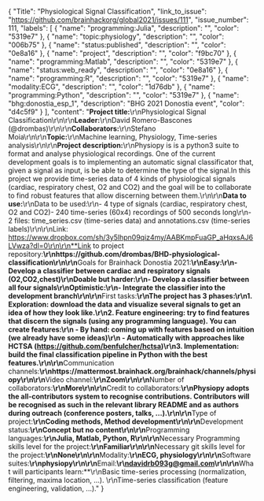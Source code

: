 {
  "Title": "Physiological Signal Classification",
  "link_to_issue": "https://github.com/brainhackorg/global2021/issues/111",
  "issue_number": 111,
  "labels": [
    {
      "name": "programming:Julia",
      "description": "",
      "color": "5319e7"
    },
    {
      "name": "topic:physiology",
      "description": "",
      "color": "006b75"
    },
    {
      "name": "status:published",
      "description": "",
      "color": "0e8a16"
    },
    {
      "name": "project",
      "description": "",
      "color": "f9bc70"
    },
    {
      "name": "programming:Matlab",
      "description": "",
      "color": "5319e7"
    },
    {
      "name": "status:web_ready",
      "description": "",
      "color": "0e8a16"
    },
    {
      "name": "programming:R",
      "description": "",
      "color": "5319e7"
    },
    {
      "name": "modality:ECG",
      "description": "",
      "color": "1d76db"
    },
    {
      "name": "programming:Python",
      "description": "",
      "color": "5319e7"
    },
    {
      "name": "bhg:donostia_esp_1",
      "description": "BHG 2021 Donostia event",
      "color": "d4c5f9"
    }
  ],
  "content": "**Project title:**\r\nPhysiological Signal Classification\r\n\r\n**Leader:**\r\nDavid Romero-Bascones (@drombas)\r\n\r\n**Collaborators:**\r\nStefano Moia\r\n\r\n**Topic:**\r\nMachine learning, Physiology, Time-series analysis\r\n\r\n**Project description:**\r\nPhysiopy is is a python3 suite to format and analyse physiological recordings. One of the current development goals is to implementing an automatic signal classificator that, given a signal as input, is be able to determine the type of the signal.In this project we provide time-series data of 4 kinds of physiological signals (cardiac, respiratory chest, O2 and CO2) and the goal will be to collaborate to find robust features that allow discerning between them.\r\n\r\n**Data to use:**\r\nData to be used:\r\n- 4 type of signals (cardiac, respiratory chest, O2 and CO2)- 240 time-series (60x4) recordings of 500 seconds long\r\n- 2 files: time_series.csv (time-series data) and annotations.csv (time-series labels)\r\n\r\nLink: https://www.dropbox.com/sh/3y5lhpn09qiz4my/AABKmpFuaGP_aHqxsAJ6LVwza?dl=0\r\n\r\n**Link to project repository:**\r\nhttps://github.com/drombas/BHD-physiological-classification\r\n\r\n**Goals for Brainhack Donostia 2021:**\r\nEasy:\r\n- Develop a classifier between cardiac and respiratory signals (O2,CO2,chest)\r\nDoable but harder:\r\n- Develop a classifier between all four signals\r\nOptimistic:\r\n- Integrate the classifier into the development branch\r\n\r\n**First tasks:**\r\nThe project has 3 phases:\r\n1. Exploration: download the data and visualize several signals to get an idea of how they look like.\r\n2. Feature engineering: try to find features that discern the signals (using any programming language). You can create features:\r\n  - By hand: coming up with features based on intuition (we already have some ideas)\r\n  - Automatically with approaches like HCTSA (https://github.com/benfulcher/hctsa)\r\n3. Implementation: build the final classification pipeline in Python with the best features.\r\n\r\n**Communication channels:**\r\nhttps://mattermost.brainhack.org/brainhack/channels/physiopy\r\n\r\n**Video channel:**\r\nZoom\r\n\r\n**Number of collaborators:**\r\nMore\r\n\r\n**Credit to collaborators:**\r\nPhysiopy adopts the all-contributors system to recognise contributions. Contributors will be recognised as such in the relevant library README and as authors during outreach (conference posters, talks, ...).\r\n\r\n**Type of project:**\r\nCoding methods, Method development\r\n\r\n**Development status:**\r\nConcept but no content\r\n\r\n**Programming languages:**\r\nJulia, Matlab, Python, R\r\n\r\n**Necessary Programming skills level for the project:**\r\nFamiliar\r\n\r\n**Necessary git skills level for the project:**\r\nNone\r\n\r\n**Modality:**\r\nECG, physiology\r\n\r\n**Software suites:**\r\nphysiopy\r\n\r\n**Email:**\r\ndavidrb093g@gmail.com\r\n\r\n**What will participants learn:**\r\nBasic time-series processing (normalization, filtering, maxima location, ...). \r\nTime-series classification (feature engineering, validation, ...)."
}